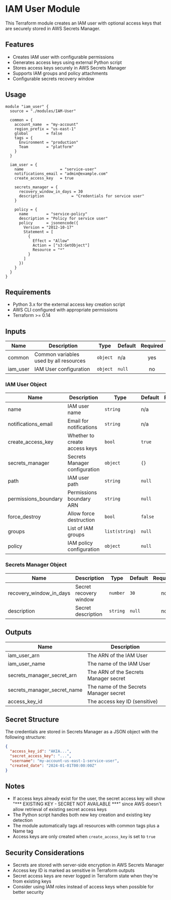 # IAM User Module

This Terraform module creates an IAM user with optional access keys that are securely stored in AWS Secrets Manager.

## Features

- Creates IAM user with configurable permissions
- Generates access keys using external Python script
- Stores access keys securely in AWS Secrets Manager
- Supports IAM groups and policy attachments
- Configurable secrets recovery window

## Usage

```hcl
module "iam_user" {
  source = "./modules/IAM-User"

  common = {
    account_name  = "my-account"
    region_prefix = "us-east-1"
    global        = false
    tags = {
      Environment = "production"
      Team        = "platform"
    }
  }

  iam_user = {
    name                = "service-user"
    notifications_email = "admin@example.com"
    create_access_key   = true
    
    secrets_manager = {
      recovery_window_in_days = 30
      description            = "Credentials for service user"
    }
    
    policy = {
      name        = "service-policy"
      description = "Policy for service user"
      policy      = jsonencode({
        Version = "2012-10-17"
        Statement = [
          {
            Effect = "Allow"
            Action = ["s3:GetObject"]
            Resource = "*"
          }
        ]
      })
    }
  }
}
```

## Requirements

- Python 3.x for the external access key creation script
- AWS CLI configured with appropriate permissions
- Terraform >= 0.14

## Inputs

| Name | Description | Type | Default | Required |
|------|-------------|------|---------|:--------:|
| common | Common variables used by all resources | `object` | n/a | yes |
| iam_user | IAM User configuration | `object` | `null` | no |

### IAM User Object

| Name | Description | Type | Default | Required |
|------|-------------|------|---------|:--------:|
| name | IAM user name | `string` | n/a | yes |
| notifications_email | Email for notifications | `string` | n/a | yes |
| create_access_key | Whether to create access keys | `bool` | `true` | no |
| secrets_manager | Secrets Manager configuration | `object` | `{}` | no |
| path | IAM user path | `string` | `null` | no |
| permissions_boundary | Permissions boundary ARN | `string` | `null` | no |
| force_destroy | Allow force destruction | `bool` | `false` | no |
| groups | List of IAM groups | `list(string)` | `null` | no |
| policy | IAM policy configuration | `object` | `null` | no |

### Secrets Manager Object

| Name | Description | Type | Default | Required |
|------|-------------|------|---------|:--------:|
| recovery_window_in_days | Secret recovery window | `number` | `30` | no |
| description | Secret description | `string` | `null` | no |

## Outputs

| Name | Description |
|------|-------------|
| iam_user_arn | The ARN of the IAM User |
| iam_user_name | The name of the IAM User |
| secrets_manager_secret_arn | The ARN of the Secrets Manager secret |
| secrets_manager_secret_name | The name of the Secrets Manager secret |
| access_key_id | The access key ID (sensitive) |

## Secret Structure

The credentials are stored in Secrets Manager as a JSON object with the following structure:

```json
{
  "access_key_id": "AKIA...",
  "secret_access_key": "...",
  "username": "my-account-us-east-1-service-user",
  "created_date": "2024-01-01T00:00:00Z"
}
```

## Notes

- If access keys already exist for the user, the secret access key will show "*** EXISTING KEY - SECRET NOT AVAILABLE ***" since AWS doesn't allow retrieval of existing secret access keys
- The Python script handles both new key creation and existing key detection
- The module automatically tags all resources with common tags plus a Name tag
- Access keys are only created when `create_access_key` is set to `true`

## Security Considerations

- Secrets are stored with server-side encryption in AWS Secrets Manager
- Access key ID is marked as sensitive in Terraform outputs
- Secret access keys are never logged in Terraform state when they're from existing keys
- Consider using IAM roles instead of access keys when possible for better security